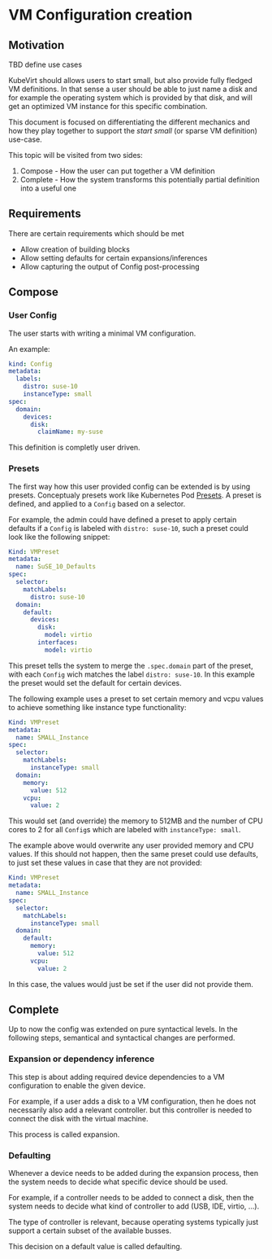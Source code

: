 # VM Configuration creation

## Motivation

TBD define use cases

KubeVirt should allows users to start small, but also provide fully fledged
VM definitions.
In that sense a user should be able to just name a disk and for example the
operating system which is provided by that disk, and will get an optimized VM
instance for this specific combination.

This document is focused on differentiating the different mechanics and how
they play together to support the _start small_ (or sparse VM definition)
use-case.

This topic will be visited from two sides:
1. Compose - How the user can put together a VM definition
2. Complete - How the system transforms this potentially partial definition
   into a useful one


## Requirements
There are certain requirements which should be met 

* Allow creation of building blocks
* Allow setting defaults for certain expansions/inferences
* Allow capturing the output of Config post-processing


## Compose

### User Config

The user starts with writing a minimal VM configuration.

An example:

```yaml
kind: Config
metadata:
  labels:
    distro: suse-10
    instanceType: small
spec:
  domain:
    devices:
      disk:
        claimName: my-suse
```

This definition is completly user driven.


### Presets

The first way how this user provided config can be extended is by using
presets.
Conceptualy presets work like Kubernetes Pod
[Presets](https://kubernetes.io/docs/tasks/inject-data-application/podpreset/).
A preset is defined, and applied to a `Config` based on a selector.

For example, the admin could have defined a preset to apply certain defaults
if a `Config` is labeled with `distro: suse-10`, such a preset could look like
the following snippet:

```yaml
Kind: VMPreset
metadata:
  name: SuSE_10_Defaults
spec:
  selector:
    matchLabels:
      distro: suse-10
  domain:
    default:
      devices:
        disk:
          model: virtio
        interfaces:
          model: virtio
```

This preset tells the system to merge the `.spec.domain` part of the preset,
with each `Config` wich matches the label `distro: suse-10`.
In this example the preset would set the default for certain devices.

The following example uses a preset to set certain memory and vcpu values to
achieve something like instance type functionality:

```yaml
Kind: VMPreset
metadata:
  name: SMALL_Instance
spec:
  selector:
    matchLabels:
      instanceType: small
  domain:
    memory:
      value: 512
    vcpu:
      value: 2
```

This would set (and override) the memory to 512MB and the number of CPU cores
to 2 for all `Config`s which are labeled with `instanceType: small`.

The example above would overwrite any user provided memory and CPU values.
If this should not happen, then the same preset could use defaults, to just
set these values in case that they are not provided:

```yaml
Kind: VMPreset
metadata:
  name: SMALL_Instance
spec:
  selector:
    matchLabels:
      instanceType: small
  domain:
    default:
      memory:
        value: 512
      vcpu:
        value: 2
```

In this case, the values would just be set if the user did not provide them.

## Complete
Up to now the config was extended on pure syntactical levels.
In the following steps, semantical and syntactical changes are performed.


### Expansion or dependency inference
This step is about adding required device dependencies to a VM configuration
to enable the given device.

For example, if a user adds a disk to a VM configuration, then he does not
necessarily also add a relevant controller. but this controller is needed to
connect the disk with the virtual machine.

This process is called expansion.


### Defaulting
Whenever a device needs to be added during the expansion process, then the
system needs to decide what specific device should be used.

For example, if a controller needs to be added to connect a disk, then the
system needs to decide what kind of controller to add (USB, IDE, virtio, …).

The type of controller is relevant, because operating systems typically just
support a certain subset of the available busses.

This decision on a default value is called defaulting.
